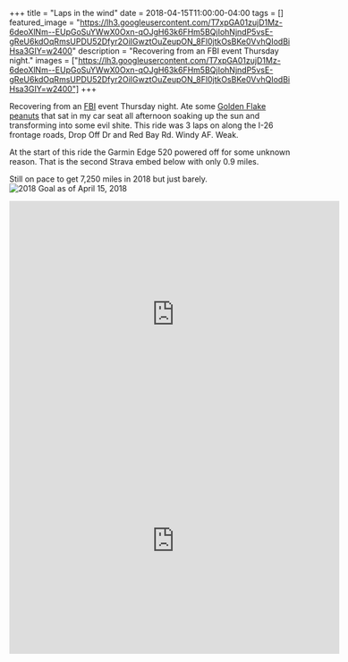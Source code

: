 +++
title =  "Laps in the wind"
date = 2018-04-15T11:00:00-04:00
tags = []
featured_image = "https://lh3.googleusercontent.com/T7xpGA01zujD1Mz-6deoXlNm--EUpGoSuYWwX0Oxn-qOJgH63k6FHm5BQjIohNjndP5vsE-gReU6kdOqRmsUPDU52Dfyr2OiIGwztOuZeupON_8Fl0jtkOsBKe0VvhQIodBiHsa3GIY=w2400"
description = "Recovering from an FBI event Thursday night."
images = ["https://lh3.googleusercontent.com/T7xpGA01zujD1Mz-6deoXlNm--EUpGoSuYWwX0Oxn-qOJgH63k6FHm5BQjIohNjndP5vsE-gReU6kdOqRmsUPDU52Dfyr2OiIGwztOuZeupON_8Fl0jtkOsBKe0VvhQIodBiHsa3GIY=w2400"]
+++

Recovering from an [FBI](https://en.wikipedia.org/wiki/Foodborne_illness) event Thursday night. Ate some [Golden Flake peanuts](https://lh3.googleusercontent.com/rL-nl2kiQaXR5D06LY_kKq0KAJvHEzvTKpHd8kdd9fuX_-vlnlJp588o3jdz2pAyvEoatBDqL_J_i_1B1KPLbifnSG3Qc_X2CXNVgEgC0YAbKuHq3TZ0sT0nqtNYNPnj8oTtzcYvteg=w2400) that sat in my car seat all afternoon soaking up the sun and transforming into some evil shite. This ride was 3 laps on along the I-26 frontage roads, Drop Off Dr and Red Bay Rd. Windy AF. Weak.

At the start of this ride the Garmin Edge 520 powered off for some unknown reason. That is the second Strava embed below with only 0.9 miles.

Still on pace to get 7,250 miles in 2018 but just barely. ![2018 Goal as of April 15, 2018](https://lh3.googleusercontent.com/C1LRFjvitZxAwoyfVcSzJ97L-SMFcPrd4lYSCTtbDLzdDsa01gMNo4LjTh_BIOh4kkWweMivJ1znYVketbmge8LiEhbyVXXImcYjiefCc1COsGpgfsYMFVTHOAEsbzdrcaCa24ABvJw=w2400)

<iframe height='405' width='590' frameborder='0' allowtransparency='true' scrolling='no' src='https://www.strava.com/activities/1510279105/embed/747eebbdb549538da9fb5d5d42904656bc766ba8'></iframe>

<iframe height='405' width='590' frameborder='0' allowtransparency='true' scrolling='no' src='https://www.strava.com/activities/1509996785/embed/6799746fc14e08853edc523d346cf4364d909b27'></iframe>
